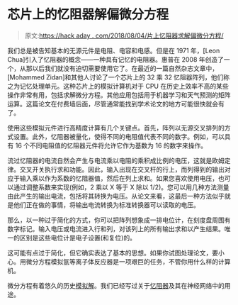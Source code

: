 # 芯片上的忆阻器解偏微分方程

> 原文:[https://hack aday . com/2018/08/04/片上忆阻器求解偏微分方程/](https://hackaday.com/2018/08/04/memristors-on-a-chip-solve-partial-differential-equations/)

我们总是被告知基本的无源元件是电阻、电容和电感。但是在 1971 年，[Leon Chua]引入了忆阻器的概念——一种具有记忆的电阻器。惠普在 2008 年创造了一个，从那以后我们就没有迫切需要使用它了。在最近的一篇自然杂志文章中，[Mohammed Zidan]和其他人讨论了一个芯片上的 32 乘 32 忆阻器阵列，他们称之为记忆处理单元。这种芯片上的模拟计算机对于 CPU 在历史上效率不高的某些操作非常有用，包括求解微分方程。其他应用包括用于机器学习和天气预测的矩阵运算。这篇论文在付费墙后面，尽管通常能找到学术论文的地方可能很快就会有了。

使用这些模拟元件进行高精度计算有几个关键点。首先，阵列以无源交叉排列的方式设置。此外，忆阻器被量化，使得不同的电阻值代表不同的数字。例如，可以具有 16 个不同电阻值的忆阻器元件将允许它作为基数为 16 的数字来操作。

流过忆阻器的电流自然会产生与电流乘以电阻的乘积成比例的电压，这就是欧姆定律。交叉开关执行求和功能。因此，输入出现在交叉杆的行上，而列得到的输出对应于输入乘以作为系数的忆阻器值，然后在列上求和。如果您喜欢使用电压，也可以通过调整系数来实现(例如，2 乘以 X 等于 X 除以 1/2)。您可以用几种方法测量由此产生的输出电流，包括将其转换为电压。从论文来看，这最后一种方法似乎就是他们正在做的事情，将输出电流转换为标准转换器可以读取的电压。

那么，以一种过于简化的方式，你可以把阵列想象成一排电位计，在刻度盘周围有数字标记。输入电压或电流进入行和列，对该列上的所有输出求和以产生结果。唯一的区别是这些电位计是电子设置(和复位)的。

这可能有点过于简化，但它确实表达了基本的思想。如果你试图处理论文，要小心。用微分方程模拟氩等离子体反应器是一项艰巨的任务，不管你用什么样的计算机。

微分方程有着悠久的历史[模拟解](https://hackaday.com/2016/08/08/differential-analyzer-cranks-out-math-like-a-champ-at-vcf-2016/)。我们已经写过关于[忆阻器](https://hackaday.com/2015/07/02/new-part-day-memristors/)及其在神经网络中的用途。